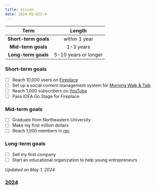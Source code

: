 ```yaml
---
title: Vision
date: 2024-05-02Z-4
---
```


|         Term         |        Length        |
| :------------------: | :------------------: |
| **Short-term goals** |    within 1 year     |
|  **Mid-term goals**  |      1-3 years       |
| **Long-term goals**  | 5-10 years or longer |

### Short-term goals

- [ ] Reach 10,000 users on [Fireplace](https://makefireplace.com)
- [ ] Set up a social content management system for [Morning Walk & Talk](https://www.youtube.com/playlist?list=PLV4wvVQg3Ij9KLKERa1giDFAV5UQ4e9yg)
- [ ] Reach 1,000 subscribers on [YouTube](https://www.youtube.com/@alnln222)
- [ ] Pass IDEA Go Stage for Fireplace

### Mid-term goals

- [ ] Graduate from Northeastern University
- [ ] Make my first million dollars
- [ ] Reach 1,000 members in [rev](https://rev.school)

### Long-term goals

- [ ] Sell my first company
- [ ] Start an educational organization to help young entrepreneurs

_Updated on May 1, 2024_

### [2024](/vision/2024)

